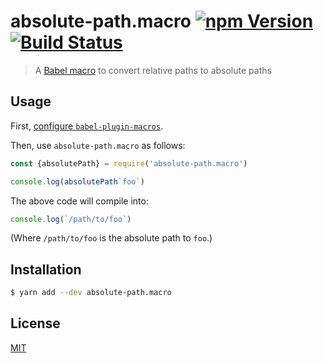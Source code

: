 # absolute-path.macro [![npm Version](https://badgen.net/npm/v/absolute-path.macro)](https://www.npmjs.org/package/absolute-path.macro) [![Build Status](https://badgen.net/travis/yuanqing/absolute-path.macro?label=build)](https://travis-ci.org/yuanqing/absolute-path.macro)

> A [Babel macro](https://github.com/kentcdodds/babel-plugin-macros) to convert relative paths to absolute paths

## Usage

First, [configure `babel-plugin-macros`](https://github.com/kentcdodds/babel-plugin-macros/blob/master/other/docs/user.md).

Then, use `absolute-path.macro` as follows:

```js
const {absolutePath} = require('absolute-path.macro')

console.log(absolutePath`foo`)
```

The above code will compile into:

```js
console.log(`/path/to/foo`)
```

(Where `/path/to/foo` is the absolute path to `foo`.)

## Installation

```sh
$ yarn add --dev absolute-path.macro
```

## License

[MIT](LICENSE.md)
